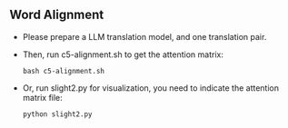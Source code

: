 ## Word Alignment
- Please prepare a LLM translation model, and one translation pair.

- Then, run c5-alignment.sh to get the attention matrix:
    ```
    bash c5-alignment.sh
    ```
- Or, run slight2.py for visualization, you need to indicate the attention matrix file:
    ```
    python slight2.py
    ```